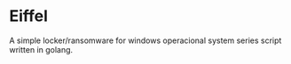 # Eiffel
A simple locker/ransomware for windows operacional system series script written in golang.
